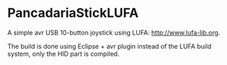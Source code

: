 # PancadariaStickLUFA
A simple avr USB 10-button joystick using LUFA: <http://www.lufa-lib.org>.

The build is done using Eclipse + avr plugin instead of the LUFA build system, only the HID part is compiled.
